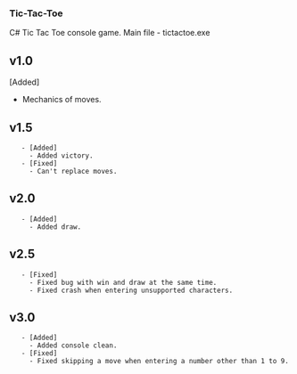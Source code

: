 ### Tic-Tac-Toe
 C# Tic Tac Toe console game.
 Main file - tictactoe.exe

## v1.0
[Added]
 - Mechanics of moves.

## v1.5
       - [Added]
         - Added victory.
       - [Fixed]
         - Can't replace moves.

## v2.0
       - [Added]
         - Added draw.

## v2.5
       - [Fixed]
         - Fixed bug with win and draw at the same time.
         - Fixed crash when entering unsupported characters.

## v3.0
       - [Added]
         - Added console clean.
       - [Fixed]
         - Fixed skipping a move when entering a number other than 1 to 9.